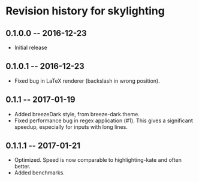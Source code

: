 # Revision history for skylighting

## 0.1.0.0  -- 2016-12-23

* Initial release

## 0.1.0.1  -- 2016-12-23

* Fixed bug in LaTeX renderer (backslash in wrong position).

## 0.1.1    -- 2017-01-19

* Added breezeDark style, from breeze-dark.theme.
* Fixed performance bug in regex application (#1).  This gives a
  significant speedup, especially for inputs with long lines.

## 0.1.1.1  -- 2017-01-21

* Optimized.  Speed is now comparable to highlighting-kate
  and often better.
* Added benchmarks.

